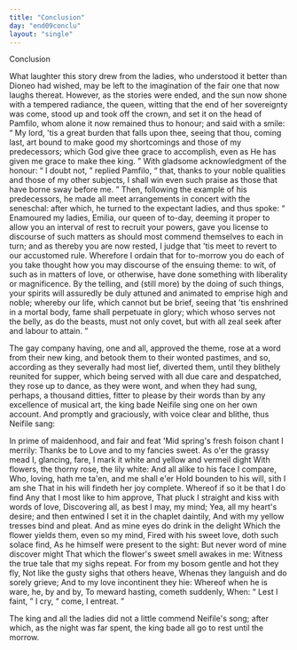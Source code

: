 ```yaml
---
title: "Conclusion"
day: "end09conclu"
layout: "single"
---
```

<html>
 <head>
 </head>
 <body>
  <div id="d09conclu" type="conclusion" who="author">
   <head>
    Conclusion
   </head>
   <p>
    <milestone id="p09970001"/>
    What laughter this story drew from the ladies, who understood it
 better than Dioneo had wished, may be left to the imagination of
 the fair one that now laughs thereat.
    <milestone id="p09970002"/>
    However, as the stories were
 ended, and the sun now shone with a tempered radiance, the queen,
 witting that the end of her sovereignty was come, stood up and took
 off the crown, and set it on the head of Pamfilo, whom alone it now
 remained thus to honour; and said with a smile:
    <q direct="unspecified">
     My lord, 'tis
 a great burden that falls upon thee, seeing that thou, coming last, art
 bound to make good my shortcomings and those of my predecessors;
 which God give thee grace to accomplish, even as He has given me
 grace to make thee king.
    </q>
    <milestone id="p09970003"/>
    With gladsome acknowledgment of the
 honour:
    <q direct="unspecified">
     I doubt not,
    </q>
    replied Pamfilo,
    <q direct="unspecified">
     that, thanks to your
 noble qualities and those of my other subjects, I shall win even such
 praise as those that have borne sway before me.
    </q>
    Then, following
 the example of his predecessors, he made all meet arrangements in
 concert with the seneschal: after which, he turned to the expectant
 ladies, and thus spoke:
    <milestone id="p09970004"/>
    <q direct="unspecified">
     Enamoured my ladies, Emilia, our queen
 of to-day, deeming it proper to allow you an interval of rest to recruit
 your powers, gave you license to discourse of such matters as should
 most commend themselves to each in turn; and as thereby you are
 now rested, I judge that 'tis meet to revert to our accustomed rule.
 Wherefore I ordain that for to-morrow you do each of you take
 thought how you may discourse of the ensuing theme: to wit, of
 such as in matters of love, or otherwise, have done something with
 liberality or magnificence.
     <milestone id="p09970005"/>
     By the telling, and (still more) by the
 doing of such things, your spirits will assuredly be duly attuned and
     <pb n="311"/>
     animated
 to emprise high and noble; whereby our life, which cannot
 but be brief, seeing that 'tis enshrined in a mortal body, fame
 shall perpetuate in glory; which whoso serves not the belly, as do the
 beasts, must not only covet, but with all zeal seek after and labour to
 attain.
    </q>
   </p>
   <p>
    <milestone id="p09970006"/>
    The gay company having, one and all, approved the theme, rose
 at a word from their new king, and betook them to their wonted
 pastimes, and so, according as they severally had most lief, diverted
 them,
    <milestone id="p09970007"/>
    until they blithely reunited for supper, which being served
 with all due care and despatched, they rose up to dance, as they were
 wont, and when they had sung, perhaps, a thousand ditties, fitter to
 please by their words than by any excellence of musical art, the king
 bade Neifile sing one on her own account. And promptly and
 graciously, with voice clear and blithe, thus Neifile sang:
   </p>
   <div3 type="song" who="neifile">
    <lg>
     <milestone id="p09970008"/>
     <l>
      In prime of maidenhood, and fair and feat
     </l>
     <l>
      'Mid spring's fresh foison chant I merrily:
     </l>
     <l>
      Thanks be to Love and to my fancies sweet.
     </l>
    </lg>
    <lg>
     <milestone id="p09970009"/>
     <l>
      As o'er the grassy mead I, glancing, fare,
     </l>
     <l>
      I mark it white and yellow and vermeil dight
     </l>
     <l>
      With flowers, the thorny rose, the lily white:
     </l>
     <l>
      And all alike to his face I compare,
     </l>
     <l>
      Who, loving, hath me ta'en, and me shall e'er
     </l>
     <l>
      Hold bounden to his will, sith I am she
     </l>
     <l>
      That in his will findeth her joy complete.
     </l>
    </lg>
    <lg>
     <milestone id="p09970010"/>
     <l>
      Whereof if so it be that I do find
     </l>
     <l>
      Any that I most like to him approve,
     </l>
     <l>
      That pluck I straight and kiss with words of love,
     </l>
     <l>
      Discovering all, as best I may, my mind;
     </l>
     <l>
      Yea, all my heart's desire; and then entwined
     </l>
     <l>
      I set it in the chaplet daintily,
     </l>
     <l>
      And with my yellow tresses bind and pleat.
     </l>
    </lg>
    <lg>
     <milestone id="p09970011"/>
     <l>
      And as mine eyes do drink in the delight
     </l>
     <l>
      Which the flower yields them, even so my mind,
     </l>
     <l>
      Fired with his sweet love, doth such solace find,
     </l>
     <l>
      As he himself were present to the sight:
     </l>
     <l>
      But never word of mine discover might
     </l>
     <l>
      That which the flower's sweet smell awakes in me:
     </l>
     <l>
      Witness the true tale that my sighs repeat.
     </l>
    </lg>
    <pb n="312"/>
    <lg>
     <milestone id="p09970012"/>
     <l>
      For from my bosom gentle and hot they fly,
     </l>
     <l>
      Not like the gusty sighs that others heave,
     </l>
     <l>
      Whenas they languish and do sorely grieve;
     </l>
     <l>
      And to my love incontinent they hie:
     </l>
     <l>
      Whereof when he is ware, he, by and by,
     </l>
     <l>
      To meward hasting, cometh suddenly,
     </l>
     <l>
      When:
      <q direct="unspecified">
       Lest I faint,
      </q>
      I cry,
      <q direct="unspecified">
       come, I entreat.
      </q>
     </l>
    </lg>
   </div3>
   <p>
    <milestone id="p09970013"/>
    The king and all the ladies did not a little commend Neifile's
 song; after which, as the night was far spent, the king bade all go to
 rest until the morrow.
   </p>
  </div>
 </body>
</html>